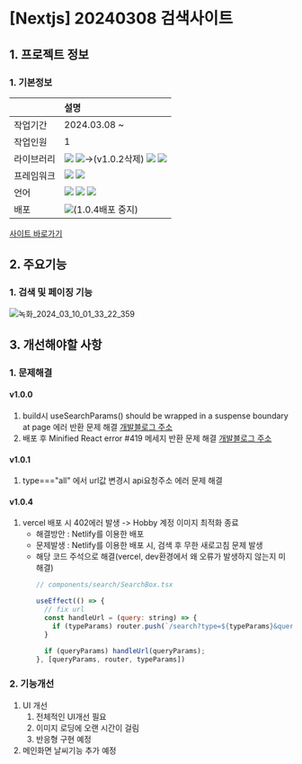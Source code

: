 # [Nextjs] 20240308 검색사이트

## 1. 프로젝트 정보
### 1. 기본정보
|            | 설명                                                                                                                                                                                                                                                                                                                                                                                                                                      |
| :--------- | :---------------------------------------------------------------------------------------------------------------------------------------------------------------------------------------------------------------------------------------------------------------------------------------------------------------------------------------------------------------------------------------------------------------------------------------- |
| 작업기간   | 2024.03.08 ~                                                                                                                                                                                                                                                                                                                                                                                                                              |
| 작업인원   | 1                                                                                                                                                                                                                                                                                                                                                                                                                                         |
| 라이브러리 | <img src="https://img.shields.io/badge/React-61DAFB?style=flat-square&logo=react&logoColor=black"> <img src="https://img.shields.io/badge/zustand-999999?style=flat-square&logo=react&logoColor=black">->(v1.0.2삭제) <img src="https://img.shields.io/badge/Axios-5A29E4?style=flat-square&logo=Axios&logoColor=white"> <img src="https://img.shields.io/badge/Tanstack_Query-FF4154?style=flat-square&logo=ReactQuery&logoColor=black"> |
| 프레임워크 | <img src="https://img.shields.io/badge/Next.js-000000?style=flat-square&logo=nextdotjs&logoColor=white"> <img src="https://img.shields.io/badge/tailwindcss-06B6D4?style=flat-square&logo=tailwindcss&logoColor=black">                                                                                                                                                                                                                   |
| 언어       | <img src="https://img.shields.io/badge/TypeScript-3178C6?style=flat-square&logo=TypeScript&logoColor=white"> <img src="https://img.shields.io/badge/HTML5-E34F26?style=flat-square&logo=HTML5&logoColor=white"> <img src="https://img.shields.io/badge/CSS3-1572B6?style=flat-square&logo=CSS3&logoColor=white">                                                                                                                          |
| 배포       | <img src="https://img.shields.io/badge/Vercel-000000?style=flat-square&logo=Vercel&logoColor=white">(1.0.4배포 중지)                                                                                                                                                                                                                                                                                                                                    |


[사이트 바로가기](https://damoasearch.netlify.app)


## 2. 주요기능
### 1. 검색 및 페이징 기능
![녹화_2024_03_10_01_33_22_359](https://github.com/audrhks29/use-search-API/assets/130128690/a2349612-5a39-4197-93f5-f0c10015d766)

## 3. 개선해야할 사항
### 1. 문제해결
#### v1.0.0
 1. build시 useSearchParams() should be wrapped in a suspense boundary at page 에러 반환 문제 해결
[개발블로그 주소](https://frontendmk.tistory.com/10)
  1. 배포 후 Minified React error #419 메세지 반환 문제 해결
 [개발블로그 주소](https://frontendmk.tistory.com/11)
#### v1.0.1
 1. type==="all" 에서 url값 변경시 api요청주소 에러 문제 해결
   
#### v1.0.4
 1. vercel 배포 시 402에러 발생 -> Hobby 계정 이미지 최적화 종료
     - 해결방안 : Netlify를 이용한 배포
     - 문제발생 : Netlify를 이용한 배포 시, 검색 후 무한 새로고침 문제 발생
     - 해당 코드 주석으로 해결(vercel, dev환경에서 왜 오류가 발생하지 않는지 미해결)
        ```js
        // components/search/SearchBox.tsx

        useEffect(() => {
          // fix url
          const handleUrl = (query: string) => {
            if (typeParams) router.push(`/search?type=${typeParams}&query=${query}`);
          }

          if (queryParams) handleUrl(queryParams);
        }, [queryParams, router, typeParams])
        ```
### 2. 기능개선
  1. UI 개선
     1. 전체적인 UI개선 필요
     2. 이미지 로딩에 오랜 시간이 걸림
     3. 반응형 구현 예정
   2. 메인화면 날씨기능 추가 예정

</div>
</details>